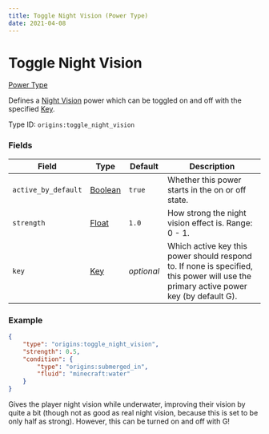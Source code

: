 ```yaml
---
title: Toggle Night Vision (Power Type)
date: 2021-04-08
---
```


# Toggle Night Vision

[Power Type](../power_types.md)

Defines a [Night Vision](night_vision.md) power which can be toggled on and off with the specified [Key](../data_types/key.md).

Type ID: `origins:toggle_night_vision`

### Fields

Field  | Type | Default | Description
-------|------|---------|-------------
`active_by_default` | [Boolean](../types/data_types/boolean.md) | `true` | Whether this power starts in the on or off state.
`strength` | [Float](../types/data_types/float.md) | `1.0` | How strong the night vision effect is. Range: 0 - 1.
`key` | [Key](../data_types/key.md) | _optional_ | Which active key this power should respond to. If none is specified, this power will use the primary active power key (by default G).

### Example
```json
{
  	"type": "origins:toggle_night_vision",
  	"strength": 0.5,
	"condition": {
		"type": "origins:submerged_in",
		"fluid": "minecraft:water"
	}
}
```
Gives the player night vision while underwater, improving their vision by quite a bit (though not as good as real night vision, because this is set to be only half as strong). However, this can be turned on and off with G!
